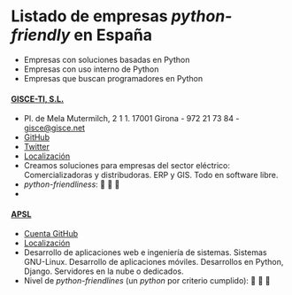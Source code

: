 # Listado de empresas *python-friendly* en España

* Empresas con soluciones basadas en Python
* Empresas con uso interno de Python
* Empresas que buscan programadores en Python
 


#### [GISCE-TI, S.L.](http://gisce.net)

* Pl. de Mela Mutermilch, 2 1 1. 17001 Girona - 972 21 73 84 - gisce@gisce.net
* [GitHub](http://github.com/gisce)
* [Twitter](http://twitter.com/gisce)
* [Localización](https://www.openstreetmap.org/#map=18/41.98333/2.81378)
* Creamos soluciones para empresas del sector eléctrico: Comercializadoras y distribudoras. ERP y GIS. Todo en software libre.
* *python-friendliness*: :snake: :snake: :snake:
* 


#### [APSL](https://www.apsl.net/)

* [Cuenta GitHub](http://github.com/APSL/)
* [Localización](http://www.openstreetmap.org/way/52512099#map=19/39.63662/2.63128)
* Desarrollo de aplicaciones web e ingeniería de sistemas. Sistemas GNU-Linux. Desarrollo de aplicaciones móviles. Desarrollos en Python, Django. Servidores en la nube o dedicados.
* Nivel de *python-friendlines* (un *python* por criterio cumplido): :snake: :snake: :snake:
